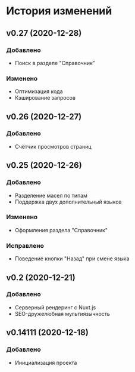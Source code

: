 # История изменений


## v0.27 (2020-12-28)

### Добавлено
- Поиск в разделе "Справочник"

### Изменено
- Оптимизация кода
- Кэширование запросов


## v0.26 (2020-12-27)

### Добавлено
- Счётчик просмотров страниц


## v0.25 (2020-12-26)

### Добавлено
- Разделение масел по типам
- Поддержка двух дополнительный языков

### Изменено
- Оформления раздела "Справочник"

### Исправлено
- Поведение кнопки "Назад" при смене языка


## v0.2 (2020-12-21)

### Добавлено
- Серверный рендеринг с Nuxt.js
- SEO-дружелюбная мультиязычность


## v0.14111 (2020-12-18)

### Добавлено
- Инициализация проекта
